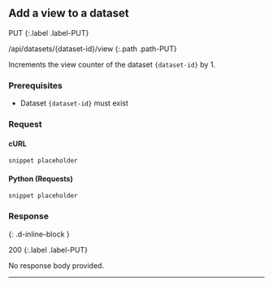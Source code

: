 ## Add a view to a dataset

PUT
{:.label .label-PUT}

/api/datasets/{dataset-id}/view
{:.path .path-PUT}

Increments the view counter of the dataset `{dataset-id}` by 1.

### Prerequisites

- Dataset `{dataset-id}` must exist

### Request

#### cURL

`snippet placeholder`

#### Python (Requests)

`snippet placeholder`

### Response
{: .d-inline-block }

200
{:.label .label-PUT}

No response body provided.

---
